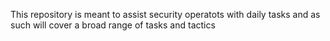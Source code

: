 This repository is meant to assist security operatots with daily tasks and as such will cover a broad range of tasks and tactics
